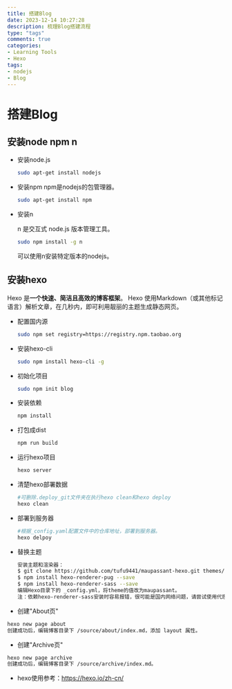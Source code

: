 ```yaml
---
title: 搭建Blog
date: 2023-12-14 10:27:28
description: 梳理Blog搭建流程
type: "tags"
comments: true
categories:
- Learning Tools
- Hexo
tags:
- nodejs
- Blog
---
```


# 搭建Blog

## 安装node npm n

- 安装node.js

  ```bash
  sudo apt-get install nodejs
  ```

- 安装npm
  npm是nodejs的包管理器。
  
  ```bash
  sudo apt-get install npm
  ```

- 安装n

  n 是交互式 node.js 版本管理工具。

  ```bash
  sudo npm install -g n
  ```

  可以使用n安装特定版本的nodejs。

## 安装hexo

​Hexo 是**一个快速、简洁且高效的博客框架**。 Hexo 使用Markdown（或其他标记语言）解析文章，在几秒内，即可利用靓丽的主题生成静态网页。

- 配置国内源

  ```bash
  sudo npm set registry=https://registry.npm.taobao.org
  ```

- 安装hexo-cli

  ``` bash
  sudo npm install hexo-cli -g
  ```

- 初始化项目

  ```bash
  sudo npm init blog
  ```

- 安装依赖

  ``` bash
  npm install
  ```

- 打包成dist

  ``` bash
  npm run build
  ```
  
- 运行hexo项目

  ```bash
  hexo server
  ```

- 清楚hexo部署数据

  ```bash
  #可删除.deploy_git文件夹在执行hexo clean和hexo deploy
  hexo clean
  ```

- 部署到服务器

  ```bash
  #根据_config.yaml配置文件中的仓库地址，部署到服务器。
  hexo delpoy
  ```

- 替换主题

  ```bash
  安装主题和渲染器：
  $ git clone https://github.com/tufu9441/maupassant-hexo.git themes/maupassant  
  $ npm install hexo-renderer-pug --save  
  $ npm install hexo-renderer-sass --save  
  编辑Hexo目录下的 _config.yml，将theme的值改为maupassant。
  注：依赖hexo-renderer-sass安装时容易报错，很可能是国内网络问题，请尝试使用代理或者切换至NPM的国内镜像源安装。
  ```

- 创建"About页"

```bash
hexo new page about
创建成功后，编辑博客目录下 /source/about/index.md，添加 layout 属性。
```

- 创建"Archive页"

```bash
hexo new page archive
创建成功后，编辑博客目录下 /source/archive/index.md。
```

- hexo使用参考：<https://hexo.io/zh-cn/>
